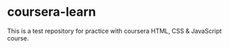 # coursera-learn
This is a test repository for practice with coursera HTML, CSS &amp; JavaScript course.
